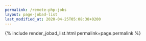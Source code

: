 ```yaml
---
permalink: /remote-php-jobs
layout: page-jobad-list
last_modified_at: 2020-04-25T05:08:38+0200
---
```

{% include render_jobad_list.html permalink=page.permalink %}
